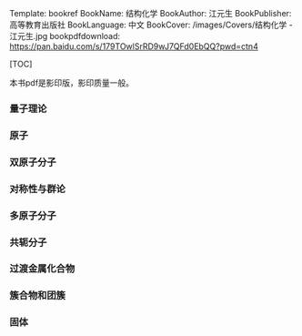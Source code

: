 Template: bookref
BookName: 结构化学
BookAuthor: 江元生
BookPublisher: 高等教育出版社
BookLanguage: 中文
BookCover: /images/Covers/结构化学 - 江元生.jpg
bookpdfdownload: https://pan.baidu.com/s/179TOwlSrRD9wJ7QFd0EbQQ?pwd=ctn4 


[TOC]

本书pdf是影印版，影印质量一般。


### 量子理论

### 原子

### 双原子分子

### 对称性与群论

### 多原子分子

### 共轭分子

### 过渡金属化合物

### 簇合物和团簇

### 固体
